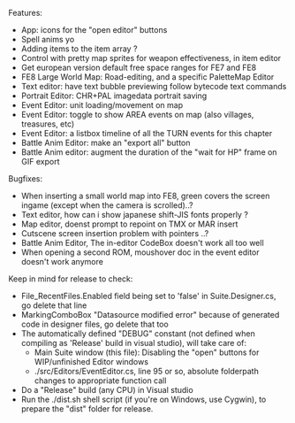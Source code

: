 ﻿
Features:
- App: icons for the "open editor" buttons
- Spell anims yo
- Adding items to the item array ?
- Control with pretty map sprites for weapon effectiveness, in item editor
- Get european version default free space ranges for FE7 and FE8
- FE8 Large World Map: Road-editing, and a specific PaletteMap Editor
- Text editor: have text bubble previewing follow bytecode text commands
- Portrait Editor: CHR+PAL imagedata portrait saving
- Event Editor: unit loading/movement on map
- Event Editor: toggle to show AREA events on map (also villages, treasures, etc)
- Event Editor: a listbox timeline of all the TURN events for this chapter
- Battle Anim Editor: make an "export all" button
- Battle Anim editor: augment the duration of the "wait for HP" frame on GIF export

Bugfixes:
- When inserting a small world map into FE8, green covers the screen ingame (except when the camera is scrolled)..?
- Text editor, how can i show japanese shift-JIS fonts properly ?
- Map editor, doenst prompt to repoint on TMX or MAR insert
- Cutscene screen insertion problem with pointers ..?
- Battle Anim Editor, The in-editor CodeBox doesn't work all too well
- When opening a second ROM, moushover doc in the event editor doesn't work anymore

Keep in mind for release to check:
- File_RecentFiles.Enabled field being set to 'false' in Suite.Designer.cs, go delete that line
- MarkingComboBox "Datasource modified error" because of generated code in designer files, go delete that too
- The automatically defined "DEBUG" constant (not defined when compiling as 'Release' build in visual studio), will take care of:
    - Main Suite window (this file): Disabling the "open" buttons for WIP/unfinished Editor windows
    - ./src/Editors/EventEditor.cs, line 95 or so, absolute folderpath changes to appropriate function call
- Do a "Release" build (any CPU) in Visual studio
- Run the ./dist.sh shell script (if you're on Windows, use Cygwin), to prepare the "dist" folder for release.
